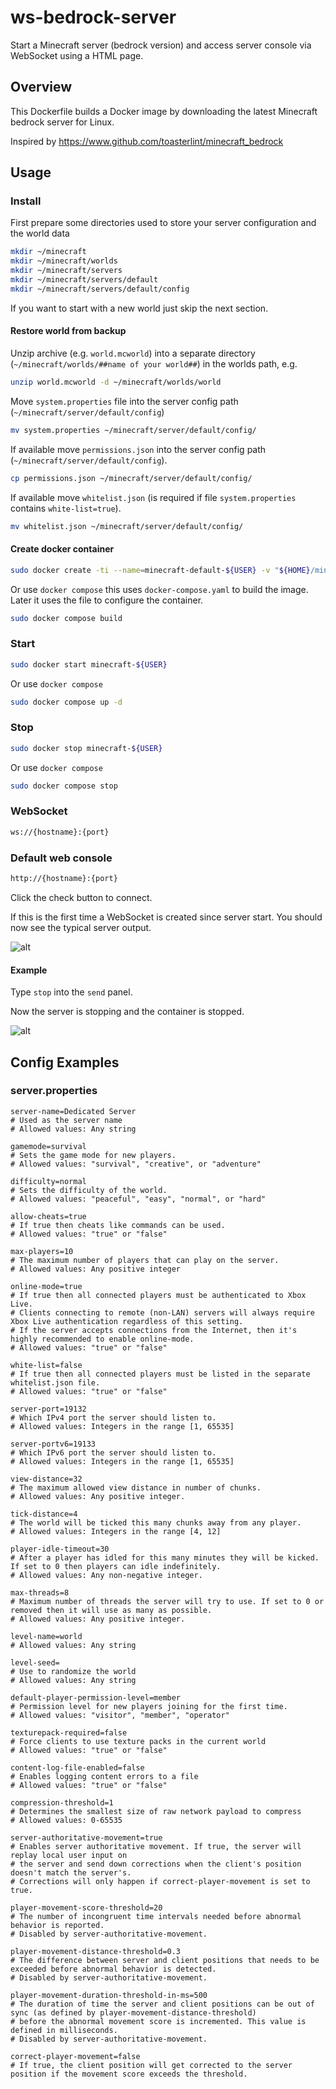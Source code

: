 # ws-bedrock-server

Start a Minecraft server (bedrock version) and access server console via WebSocket using a HTML page.

## Overview

This Dockerfile builds a Docker image by downloading the latest Minecraft bedrock server for Linux.

Inspired by https://www.github.com/toasterlint/minecraft_bedrock

## Usage

### Install

First prepare some directories used to store your server configuration and the world data

```bash
mkdir ~/minecraft
mkdir ~/minecraft/worlds
mkdir ~/minecraft/servers
mkdir ~/minecraft/servers/default
mkdir ~/minecraft/servers/default/config
```

If you want to start with a new world just skip the next section.

#### Restore world from backup

Unzip archive (e.g. `world.mcworld`) into a separate directory (`~/minecraft/worlds/##name of your world##`) in the worlds path, e.g.
```bash
unzip world.mcworld -d ~/minecraft/worlds/world
```

Move `system.properties` file into the server config path (`~/minecraft/server/default/config`)
```bash
mv system.properties ~/minecraft/server/default/config/
```

If available move `permissions.json` into the server config path (`~/minecraft/server/default/config`).
```bash
cp permissions.json ~/minecraft/server/default/config/
```

If available move `whitelist.json` (is required if file `system.properties` contains `white-list=true`).
```bash
mv whitelist.json ~/minecraft/server/default/config/
```

#### Create docker container

```bash
sudo docker create -ti --name=minecraft-default-${USER} -v "${HOME}/minecraft/server/default/config:/srv/bedrock-server/config" -v "${HOME}/minecraft/worlds:/srv/bedrock-server/worlds" -p 19132:19132/udp -p 80:8080 minecraft-bedrock
```

Or use `docker compose` this uses `docker-compose.yaml` to build the image. Later it uses the file to configure the container.

```bash
sudo docker compose build
```

### Start

```bash
sudo docker start minecraft-${USER}
```

Or use `docker compose`

```bash
sudo docker compose up -d
```

### Stop

```bash
sudo docker stop minecraft-${USER}
```

Or use `docker compose`

```bash
sudo docker compose stop
```

### WebSocket

```bash
ws://{hostname}:{port}
```

### Default web console
```bash
http://{hostname}:{port}
```

Click the check button to connect.

If this is the first time a WebSocket is created since server start. 
You should now see the typical server output.

![alt](docs/images/server-connected-by-websocket.png)

#### Example

Type `stop` into the `send` panel.

Now the server is stopping and the container is stopped.

![alt](docs/images/server-stopped-by-websocket.png)

## Config Examples

### server.properties

```
server-name=Dedicated Server
# Used as the server name
# Allowed values: Any string

gamemode=survival
# Sets the game mode for new players.
# Allowed values: "survival", "creative", or "adventure"

difficulty=normal
# Sets the difficulty of the world.
# Allowed values: "peaceful", "easy", "normal", or "hard"

allow-cheats=true
# If true then cheats like commands can be used.
# Allowed values: "true" or "false"

max-players=10
# The maximum number of players that can play on the server.
# Allowed values: Any positive integer

online-mode=true
# If true then all connected players must be authenticated to Xbox Live.
# Clients connecting to remote (non-LAN) servers will always require Xbox Live authentication regardless of this setting.
# If the server accepts connections from the Internet, then it's highly recommended to enable online-mode.
# Allowed values: "true" or "false"

white-list=false
# If true then all connected players must be listed in the separate whitelist.json file.
# Allowed values: "true" or "false"

server-port=19132
# Which IPv4 port the server should listen to.
# Allowed values: Integers in the range [1, 65535]

server-portv6=19133
# Which IPv6 port the server should listen to.
# Allowed values: Integers in the range [1, 65535]

view-distance=32
# The maximum allowed view distance in number of chunks.
# Allowed values: Any positive integer.

tick-distance=4
# The world will be ticked this many chunks away from any player.
# Allowed values: Integers in the range [4, 12]

player-idle-timeout=30
# After a player has idled for this many minutes they will be kicked. If set to 0 then players can idle indefinitely.
# Allowed values: Any non-negative integer.

max-threads=8
# Maximum number of threads the server will try to use. If set to 0 or removed then it will use as many as possible.
# Allowed values: Any positive integer.

level-name=world
# Allowed values: Any string

level-seed=
# Use to randomize the world
# Allowed values: Any string

default-player-permission-level=member
# Permission level for new players joining for the first time.
# Allowed values: "visitor", "member", "operator"

texturepack-required=false
# Force clients to use texture packs in the current world
# Allowed values: "true" or "false"

content-log-file-enabled=false
# Enables logging content errors to a file
# Allowed values: "true" or "false"

compression-threshold=1
# Determines the smallest size of raw network payload to compress
# Allowed values: 0-65535

server-authoritative-movement=true
# Enables server authoritative movement. If true, the server will replay local user input on
# the server and send down corrections when the client's position doesn't match the server's.
# Corrections will only happen if correct-player-movement is set to true.

player-movement-score-threshold=20
# The number of incongruent time intervals needed before abnormal behavior is reported.
# Disabled by server-authoritative-movement.

player-movement-distance-threshold=0.3
# The difference between server and client positions that needs to be exceeded before abnormal behavior is detected.
# Disabled by server-authoritative-movement.

player-movement-duration-threshold-in-ms=500
# The duration of time the server and client positions can be out of sync (as defined by player-movement-distance-threshold)
# before the abnormal movement score is incremented. This value is defined in milliseconds.
# Disabled by server-authoritative-movement.

correct-player-movement=false
# If true, the client position will get corrected to the server position if the movement score exceeds the threshold.
```

